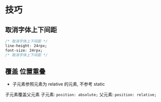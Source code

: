 ﻿# 技巧

## 取消字体上下间距

```css
/* 取消字体上下间距 */
line-height: 24rpx;
font-size: 24rpx;
/* 取消字体上下间距 */
```

## 覆盖 位置重叠

- 子元素参照元素为 relative 的元素, 不参考 static

子元素覆盖父元素
子元素: `position: absolute;`
父元素: `position: relative;`
